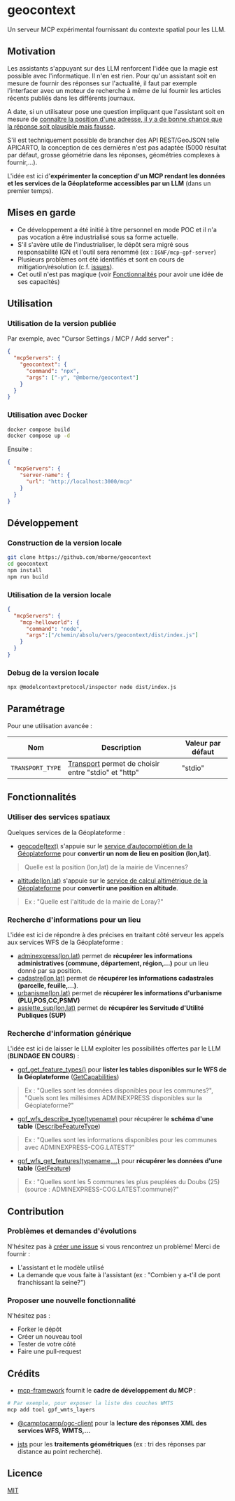 # geocontext

Un serveur MCP expérimental fournissant du contexte spatial pour les LLM.

## Motivation

Les assistants s'appuyant sur des LLM renforcent l'idée que la magie est possible avec l'informatique. Il n'en est rien. Pour qu'un assistant soit en mesure de fournir des réponses sur l'actualité, il faut par exemple l'interfacer avec un moteur de recherche à même de lui fournir les articles récents publiés dans les différents journaux.

A date, si un utilisateur pose une question impliquant que l'assistant soit en mesure de [connaître la position d'une adresse, il y a de bonne chance que la réponse soit plausible mais fausse](https://github.com/mborne/llm-experimentations/tree/main/chatgpt-geocodage-limites#readme).

S'il est techniquement possible de brancher des API REST/GeoJSON telle APICARTO, la conception de ces dernières n'est pas adaptée (5000 résultat par défaut, grosse géométrie dans les réponses, géométries complexes à fournir,...).

L'idée est ici d'**expérimenter la conception d'un MCP rendant les données et les services de la Géoplateforme accessibles par un LLM** (dans un premier temps).

## Mises en garde

- Ce développement a été initié à titre personnel en mode POC et il n'a pas vocation a être industrialisé sous sa forme actuelle.
- S'il s'avère utile de l'industrialiser, le dépôt sera migré sous responsabilité IGN et l'outil sera renommé (ex : `IGNF/mcp-gpf-server`)
- Plusieurs problèmes ont été identifiés et sont en cours de mitigation/résolution (c.f. [issues](https://github.com/mborne/geocontext/issues?q=is%3Aissue%20state%3Aopen%20label%3Ametadata)).
- Cet outil n'est pas magique (voir [Fonctionnalités](#fonctionnalités) pour avoir une idée de ses capacités)



## Utilisation

### Utilisation de la version publiée

Par exemple, avec "Cursor Settings / MCP / Add server" :

```json
{
  "mcpServers": {
    "geocontext": {
      "command": "npx",
      "args": ["-y", "@mborne/geocontext"]
    }
  }
}
```

### Utilisation avec Docker

```bash
docker compose build
docker compose up -d
```

Ensuite :

```json
{
  "mcpServers": {
    "server-name": {
      "url": "http://localhost:3000/mcp"
    }
  }
}
```

## Développement

### Construction de la version locale

```bash
git clone https://github.com/mborne/geocontext
cd geocontext
npm install
npm run build
```

### Utilisation de la version locale

```json
{
  "mcpServers": {
    "mcp-helloworld": {
      "command": "node",
      "args":["/chemin/absolu/vers/geocontext/dist/index.js"]
    }
  }
}
```

### Debug de la version locale

```bash
npx @modelcontextprotocol/inspector node dist/index.js
```

## Paramétrage

Pour une utilisation avancée :

| Nom              | Description                                                                                                          | Valeur par défaut |
| ---------------- | -------------------------------------------------------------------------------------------------------------------- | ----------------- |
| `TRANSPORT_TYPE` | [Transport](https://mcp-framework.com/docs/Transports/transports-overview) permet de choisir entre "stdio" et "http" | "stdio"           |

## Fonctionnalités

### Utiliser des services spatiaux

Quelques services de la Géoplateforme :

* [geocode(text)](src/tools/GeocodeTool.ts) s'appuie sur le [service d’autocomplétion de la Géoplateforme](https://geoservices.ign.fr/documentation/services/services-geoplateforme/autocompletion) pour **convertir un nom de lieu en position (lon,lat)**.

> Quelle est la position (lon,lat) de la mairie de Vincennes?

* [altitude(lon,lat)](src/tools/AltitudeTool.ts) s'appuie sur le [service de calcul altimétrique de la Géoplateforme](https://geoservices.ign.fr/documentation/services/services-geoplateforme/altimetrie) pour **convertir une position en altitude**. 

> Ex : "Quelle est l'altitude de la mairie de Loray?"

### Recherche d'informations pour un lieu

L'idée est ici de répondre à des précises en traitant côté serveur les appels aux services WFS de la Géoplateforme :

* [adminexpress(lon,lat)](src/tools/AdminexpressTool.ts) permet de **récupérer les informations administratives (commune, département, région,...)** pour un lieu donné par sa position.
* [cadastre(lon,lat)](src/tools/CadastreTool.ts) permet de **récupérer les informations cadastrales (parcelle, feuille,...)**.
* [urbanisme(lon,lat)](src/tools/UrbanismeTool.ts) permet de **récupérer les informations d'urbanisme (PLU,POS,CC,PSMV)**
* [assiette_sup(lon,lat)](src/tools/AssietteSupTool.ts) permet de **récupérer les Servitude d'Utilité Publiques (SUP)**

### Recherche d'information générique

L'idée est ici de laisser le LLM exploiter les possibilités offertes par le LLM (**BLINDAGE EN COURS**) :

* [gpf_get_feature_types()](src/tools/GpfWfsGetTypesTool.ts) pour **lister les tables disponibles sur le WFS de la Géoplateforme** ([GetCapabilities](https://data.geopf.fr/wfs/ows?service=WFS&version=2.0.0&request=GetCapabilities))

> Ex : "Quelles sont les données disponibles pour les communes?", "Quels sont les millésimes ADMINEXPRESS disponibles sur la Géoplateforme?"

* [gpf_wfs_describe_type(typename)](src/tools/GpfWfsDescribeTypeTool.ts) pour récupérer le **schéma d'une table** ([DescribeFeatureType](https://data.geopf.fr/wfs/ows?service=WFS&version=2.0.0&request=DescribeFeatureType&typename=ADMINEXPRESS-COG.LATEST:commune&outputFormat=application/json))

> Ex : "Quelles sont les informations disponibles pour les communes avec ADMINEXPRESS-COG.LATEST?"

* [gpf_wfs_get_features(typename,...)](src/tools/GpfWfsGetFeaturesTool.ts) pour **récupérer les données d'une table** ([GetFeature](https://data.geopf.fr/wfs/ows?service=WFS&version=2.0.0&request=GetFeature&typename=ADMINEXPRESS-COG.LATEST:commune&outputFormat=application/json&count=1))

> Ex : "Quelles sont les 5 communes les plus peuplées du Doubs (25) (source : ADMINEXPRESS-COG.LATEST:commune)?"



## Contribution

### Problèmes et demandes d'évolutions

N'hésitez pas à [créer une issue](https://github.com/mborne/geocontext/issues) si vous rencontrez un problème! Merci de fournir :

- L'assistant et le modèle utilisé
- La demande que vous faite à l'assistant (ex : "Combien y a-t'il de pont franchissant la seine?")

### Proposer une nouvelle fonctionnalité

N'hésitez pas :

- Forker le dépôt
- Créer un nouveau tool
- Tester de votre côté
- Faire une pull-request



## Crédits

* [mcp-framework](https://mcp-framework.com) fournit le **cadre de développement du MCP** :

```bash
# Par exemple, pour exposer la liste des couches WMTS
mcp add tool gpf_wmts_layers
```

* [@camptocamp/ogc-client](https://camptocamp.github.io/ogc-client/#/) pour la **lecture des réponses XML des services WFS, WMTS,...**

* [jsts](https://bjornharrtell.github.io/jsts/) pour les **traitements géométriques** (ex : tri des réponses par distance au point recherché).

## Licence

[MIT](LICENSE)

